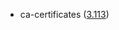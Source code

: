 - ca-certificates ([3.113](https://firefox-source-docs.mozilla.org/security/nss/releases/nss_3_113.html))
